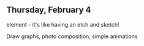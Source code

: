 ## Thursday, February 4

<canvas> element - it's like having an etch and sketch!

Draw graphs, photo composition, simple animations
